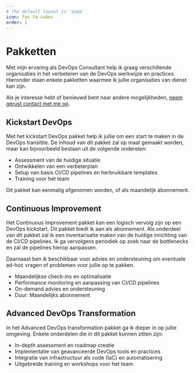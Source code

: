 ```yaml
---
# the default layout is 'page'
icon: fas fa-cubes
order: 1
---
```


# Pakketten

Met mijn ervaring als DevOps Consultant help ik graag verschillende organisaties
in het verbeteren van de DevOps werkwijze en practices. Hieronder staan enkele pakketten
waarmee ik jullie organisaties van dienst kan zijn.

Als je interesse hebt of benieuwd bent naar andere mogelijkheden,
[neem gerust contact met me op](mailto:info@mikebeemsterboer.nl).

## Kickstart DevOps

Met het kickstart DevOps pakket help ik jullie om een start te maken in de
DevOps transitite. De inhoud van dit pakket zal op maat gemaakt worden, maar kan
bijvoorbeeld bestaan uit de volgende onderelen:

- Assessment van de huidige situatie
- Ontwikkelen van een verbeterplan
- Setup van basis CI/CD pipelines en herbruikbare templates
- Training voor het team

Dit pakket kan eenmalig afgenomen worden, of als maandelijk abonnement.

## Continuous Improvement

Het Continuous Improvement pakket kan een logisch vervolg zijn op een DevOps
kickstart. Dit pakket biedt ik aan als abonnement. Als onderdeel van dit pakket
zal ik een inventarisatie maken van de huidige inrichting van de CI/CD pipelines.
Ik ga vervolgens periodiek op zoek naar de bottlenecks en zal de pipelines
hierop aanpassen.

Daarnaast ben ik beschikbaar voor advies en ondersteuning om eventuele ad-hoc
vragen of problemen voor jullie op te pakken.

- Maandelijkse check-ins en optimalisatie
- Performance monitoring en aanpassing van CI/CD pipelines
- On-demand advies en ondersteuning
- Duur: Maandelijks abonnement

## Advanced DevOps Transformation

In het Advanced DevOps transformation pakket ga ik dieper in op jullie omgeving.
Enkele onderdelen die in dit pakket kunnen zitten zijn:

- In-depth assessment en roadmap creatie
- Implementatie van geavanceerde DevOps tools en practices
- Integratie van infrastructuur als code (IaC) en automatisering
- Uitgebreide training en workshops voor het team
